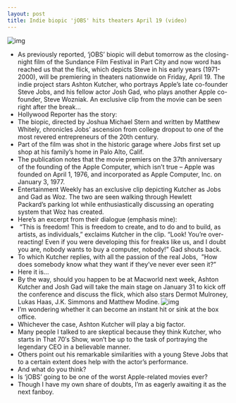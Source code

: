 ```yaml
---
layout: post
title: Indie biopic 'jOBS' hits theaters April 19 (video)
---
```

![img](http://media.idownloadblog.com/wp-content/uploads/2013/01/Ashton-Kutcher-and-Josh-Gad-USA-Today-001.jpg)
* As previously reported, ‘jOBS’ biopic will debut tomorrow as the closing-night film of the Sundance Film Festival in Part City and now word has reached us that the flick, which depicts Steve in his early years (1971-2000), will be premiering in theaters nationwide on Friday, April 19. The indie project stars Ashton Kutcher, who portrays Apple’s late co-founder Steve Jobs, and his fellow actor Josh Gad, who plays another Apple co-founder, Steve Wozniak. An exclusive clip from the movie can be seen right after the break…
* Hollywood Reporter has the story:
* The biopic, directed by Joshua Michael Stern and written by Matthew Whitely, chronicles Jobs’ ascension from college dropout to one of the most revered entrepreneurs of the 20th century.
* Part of the film was shot in the historic garage where Jobs first set up shop at his family’s home in Palo Alto, Calif.
* The publication notes that the movie premiers on the 37th anniversary of the founding of the Apple Computer, which isn’t true – Apple was founded on April 1, 1976, and incorporated as Apple Computer, Inc. on January 3, 1977.
* Entertainment Weekly has an exclusive clip depicting Kutcher as Jobs and Gad as Woz. The two are seen walking through Hewlett Packard’s parking lot while enthusiastically discussing an operating system that Woz has created.
* Here’s an excerpt from their dialogue (emphasis mine):
*  “This is freedom! This is freedom to create, and to do and to build, as artists, as individuals,” exclaims Kutcher in the clip. “Look! You’re over-reacting! Even if you were developing this for freaks like us, and I doubt you are, nobody wants to buy a computer, nobody!” Gad shouts back.
* To which Kutcher replies, with all the passion of the real Jobs,  ”How does somebody know what they want if they’ve never ever seen it?”
* Here it is…
* By the way, should you happen to be at Macworld next week, Ashton Kutcher and Josh Gad will take the main stage on January 31 to kick off the conference and discuss the flick, which also stars Dermot Mulroney, Lukas Haas, J.K. Simmons and Matthew Modine.
![img](http://media.idownloadblog.com/wp-content/uploads/2012/04/Ashton-Kutcher-vs-Steve-Jobs.jpg)
* I’m wondering whether it can become an instant hit or sink at the box office.
* Whichever the case, Ashton Kutcher will play a big factor.
* Many people I talked to are skeptical because they think Kutcher, who starts in That 70′s Show, won’t be up to the task of portraying the legendary CEO in a believable manner.
* Others point out his remarkable similarities with a young Steve Jobs that to a certain extent does help with the actor’s performance.
* And what do you think?
* Is ‘jOBS’ going to be one of the worst Apple-related movies ever?
* Though I have my own share of doubts, I’m as eagerly awaiting it as the next fanboy.

